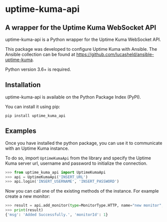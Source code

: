 # uptime-kuma-api

A wrapper for the Uptime Kuma WebSocket API
---
uptime-kuma-api is a Python wrapper for the Uptime Kuma WebSocket API.

This package was developed to configure Uptime Kuma with Ansible. The Ansible collection can be found at https://github.com/lucasheld/ansible-uptime-kuma.

Python version 3.6+ is required.

Installation
---
uptime-kuma-api is available on the Python Package Index (PyPI).

You can install it using pip:

```
pip install uptime_kuma_api
```

Examples
---
Once you have installed the python package, you can use it to communicate with an Uptime Kuma instance.

To do so, import `UptimeKumaApi` from the library and specify the Uptime Kuma server url, username and password to initialize the connection.

```python
>>> from uptime_kuma_api import UptimeKumaApi
>>> api = UptimeKumaApi('INSERT_URL')
>>> api.login('INSERT_USERNAME', 'INSERT_PASSWORD')
```

Now you can call one of the existing methods of the instance. For example create a new monitor:

```python
>>> result = api.add_monitor(type=MonitorType.HTTP, name="new monitor", url="http://192.168.1.1")
>>> print(result)
{'msg': 'Added Successfully.', 'monitorId': 1}
```
